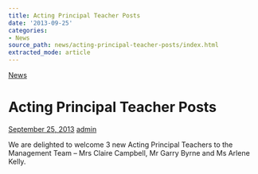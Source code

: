 ```yaml
---
title: Acting Principal Teacher Posts
date: '2013-09-25'
categories:
- News
source_path: news/acting-principal-teacher-posts/index.html
extracted_mode: article
---
```

[News](/news/)

# Acting Principal Teacher Posts

[September 25, 2013](/news/acting-principal-teacher-posts/) [admin](author/admin/)

We are delighted to welcome 3 new Acting Principal Teachers to the Management Team – Mrs Claire Campbell, Mr Garry Byrne and Ms Arlene Kelly.
